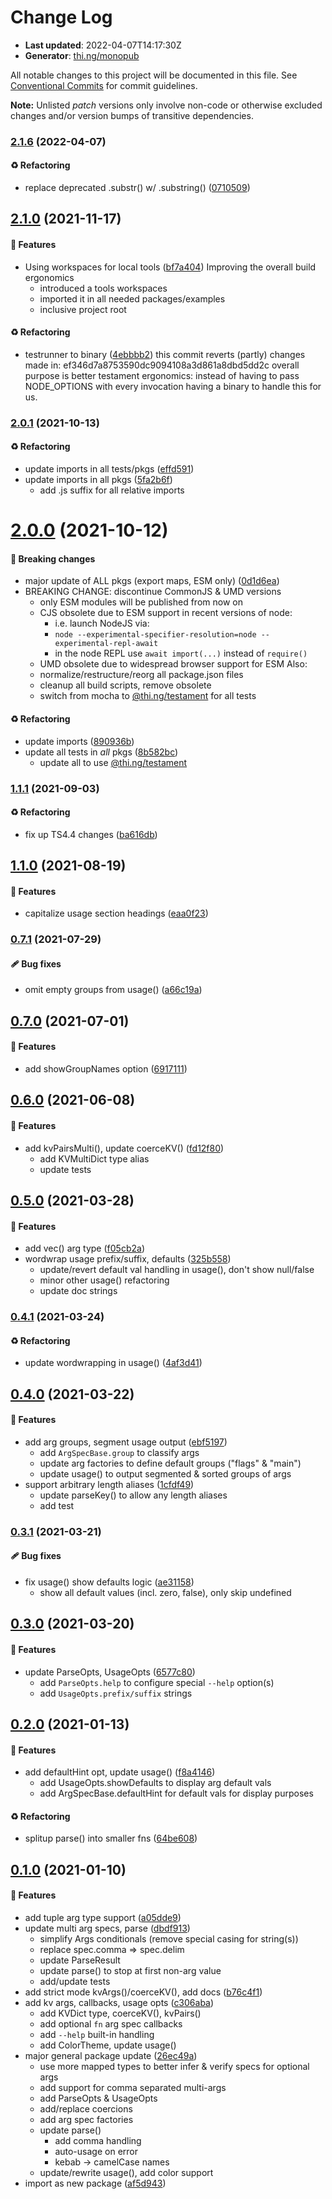 # Change Log

- **Last updated**: 2022-04-07T14:17:30Z
- **Generator**: [thi.ng/monopub](https://thi.ng/monopub)

All notable changes to this project will be documented in this file.
See [Conventional Commits](https://conventionalcommits.org/) for commit guidelines.

**Note:** Unlisted _patch_ versions only involve non-code or otherwise excluded changes
and/or version bumps of transitive dependencies.

### [2.1.6](https://github.com/thi-ng/umbrella/tree/@thi.ng/args@2.1.6) (2022-04-07)

#### ♻️ Refactoring

- replace deprecated .substr() w/ .substring() ([0710509](https://github.com/thi-ng/umbrella/commit/0710509))

## [2.1.0](https://github.com/thi-ng/umbrella/tree/@thi.ng/args@2.1.0) (2021-11-17)

#### 🚀 Features

- Using workspaces for local tools ([bf7a404](https://github.com/thi-ng/umbrella/commit/bf7a404))
  Improving the overall build ergonomics
  - introduced a tools workspaces
  - imported it in all needed packages/examples
  - inclusive project root

#### ♻️ Refactoring

- testrunner to binary ([4ebbbb2](https://github.com/thi-ng/umbrella/commit/4ebbbb2))
  this commit reverts (partly) changes made in:
  ef346d7a8753590dc9094108a3d861a8dbd5dd2c
  overall purpose is better testament ergonomics:
  instead of having to pass NODE_OPTIONS with every invocation
  having a binary to handle this for us.

### [2.0.1](https://github.com/thi-ng/umbrella/tree/@thi.ng/args@2.0.1) (2021-10-13)

#### ♻️ Refactoring

- update imports in all tests/pkgs ([effd591](https://github.com/thi-ng/umbrella/commit/effd591))
- update imports in all pkgs ([5fa2b6f](https://github.com/thi-ng/umbrella/commit/5fa2b6f))
  - add .js suffix for all relative imports

# [2.0.0](https://github.com/thi-ng/umbrella/tree/@thi.ng/args@2.0.0) (2021-10-12)

#### 🛑 Breaking changes

- major update of ALL pkgs (export maps, ESM only) ([0d1d6ea](https://github.com/thi-ng/umbrella/commit/0d1d6ea))
- BREAKING CHANGE: discontinue CommonJS & UMD versions
  - only ESM modules will be published from now on
  - CJS obsolete due to ESM support in recent versions of node:
    - i.e. launch NodeJS via:
    - `node --experimental-specifier-resolution=node --experimental-repl-await`
    - in the node REPL use `await import(...)` instead of `require()`
  - UMD obsolete due to widespread browser support for ESM
  Also:
  - normalize/restructure/reorg all package.json files
  - cleanup all build scripts, remove obsolete
  - switch from mocha to [@thi.ng/testament](https://github.com/thi-ng/umbrella/tree/main/packages/testament) for all tests

#### ♻️ Refactoring

- update imports ([890936b](https://github.com/thi-ng/umbrella/commit/890936b))
- update all tests in _all_ pkgs ([8b582bc](https://github.com/thi-ng/umbrella/commit/8b582bc))
  - update all to use [@thi.ng/testament](https://github.com/thi-ng/umbrella/tree/main/packages/testament)

### [1.1.1](https://github.com/thi-ng/umbrella/tree/@thi.ng/args@1.1.1) (2021-09-03)

#### ♻️ Refactoring

- fix up TS4.4 changes ([ba616db](https://github.com/thi-ng/umbrella/commit/ba616db))

## [1.1.0](https://github.com/thi-ng/umbrella/tree/@thi.ng/args@1.1.0) (2021-08-19)

#### 🚀 Features

- capitalize usage section headings ([eaa0f23](https://github.com/thi-ng/umbrella/commit/eaa0f23))

### [0.7.1](https://github.com/thi-ng/umbrella/tree/@thi.ng/args@0.7.1) (2021-07-29)

#### 🩹 Bug fixes

- omit empty groups from usage() ([a66c19a](https://github.com/thi-ng/umbrella/commit/a66c19a))

## [0.7.0](https://github.com/thi-ng/umbrella/tree/@thi.ng/args@0.7.0) (2021-07-01)

#### 🚀 Features

- add showGroupNames option ([6917111](https://github.com/thi-ng/umbrella/commit/6917111))

## [0.6.0](https://github.com/thi-ng/umbrella/tree/@thi.ng/args@0.6.0) (2021-06-08)

#### 🚀 Features

- add kvPairsMulti(), update coerceKV() ([fd12f80](https://github.com/thi-ng/umbrella/commit/fd12f80))
  - add KVMultiDict type alias
  - update tests

## [0.5.0](https://github.com/thi-ng/umbrella/tree/@thi.ng/args@0.5.0) (2021-03-28)

#### 🚀 Features

- add vec() arg type ([f05cb2a](https://github.com/thi-ng/umbrella/commit/f05cb2a))
- wordwrap usage prefix/suffix, defaults ([325b558](https://github.com/thi-ng/umbrella/commit/325b558))
  - update/revert default val handling in usage(), don't show null/false
  - minor other usage() refactoring
  - update doc strings

### [0.4.1](https://github.com/thi-ng/umbrella/tree/@thi.ng/args@0.4.1) (2021-03-24)

#### ♻️ Refactoring

- update wordwrapping in usage() ([4af3d41](https://github.com/thi-ng/umbrella/commit/4af3d41))

## [0.4.0](https://github.com/thi-ng/umbrella/tree/@thi.ng/args@0.4.0) (2021-03-22)

#### 🚀 Features

- add arg groups, segment usage output ([ebf5197](https://github.com/thi-ng/umbrella/commit/ebf5197))
  - add `ArgSpecBase.group` to classify args
  - update arg factories to define default groups ("flags" & "main")
  - update usage() to output segmented & sorted groups of args
- support arbitrary length aliases ([1cfdf49](https://github.com/thi-ng/umbrella/commit/1cfdf49))
  - update parseKey() to allow any length aliases
  - add test

### [0.3.1](https://github.com/thi-ng/umbrella/tree/@thi.ng/args@0.3.1) (2021-03-21)

#### 🩹 Bug fixes

- fix usage() show defaults logic ([ae31158](https://github.com/thi-ng/umbrella/commit/ae31158))
  - show all default values (incl. zero, false), only skip undefined

## [0.3.0](https://github.com/thi-ng/umbrella/tree/@thi.ng/args@0.3.0) (2021-03-20)

#### 🚀 Features

- update ParseOpts, UsageOpts ([6577c80](https://github.com/thi-ng/umbrella/commit/6577c80))
  - add `ParseOpts.help` to configure special `--help` option(s)
  - add `UsageOpts.prefix/suffix` strings

## [0.2.0](https://github.com/thi-ng/umbrella/tree/@thi.ng/args@0.2.0) (2021-01-13)

#### 🚀 Features

- add defaultHint opt, update usage() ([f8a4146](https://github.com/thi-ng/umbrella/commit/f8a4146))
  - add UsageOpts.showDefaults to display arg default vals
  - add ArgSpecBase.defaultHint for default vals for display purposes

#### ♻️ Refactoring

- splitup parse() into smaller fns ([64be608](https://github.com/thi-ng/umbrella/commit/64be608))

## [0.1.0](https://github.com/thi-ng/umbrella/tree/@thi.ng/args@0.1.0) (2021-01-10)

#### 🚀 Features

- add tuple arg type support ([a05dde9](https://github.com/thi-ng/umbrella/commit/a05dde9))
- update multi arg specs, parse ([dbdf913](https://github.com/thi-ng/umbrella/commit/dbdf913))
  - simplify Args conditionals (remove special casing for string(s))
  - replace spec.comma => spec.delim
  - update ParseResult
  - update parse() to stop at first non-arg value
  - add/update tests
- add strict mode kvArgs()/coerceKV(), add docs ([b76c4f1](https://github.com/thi-ng/umbrella/commit/b76c4f1))
- add kv args, callbacks, usage opts ([c306aba](https://github.com/thi-ng/umbrella/commit/c306aba))
  - add KVDict type, coerceKV(), kvPairs()
  - add optional `fn` arg spec callbacks
  - add `--help` built-in handling
  - add ColorTheme, update usage()
- major general package update ([26ec49a](https://github.com/thi-ng/umbrella/commit/26ec49a))
  - use more mapped types to better infer & verify specs for optional args
  - add support for comma separated multi-args
  - add ParseOpts & UsageOpts
  - add/replace coercions
  - add arg spec factories
  - update parse()
    - add comma handling
    - auto-usage on error
    - kebab -> camelCase names
  - update/rewrite usage(), add color support
- import as new package ([af5d943](https://github.com/thi-ng/umbrella/commit/af5d943))
